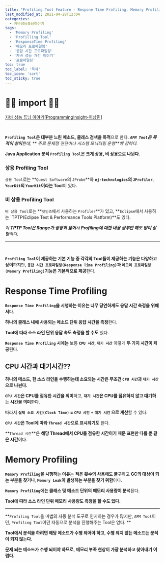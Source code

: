 ```yaml
---
title: "Profiling Tool Feature - Respone Time Profiling, Memory Profiling"
last_modified_at: 2021-04-28T12:04
categories: 
  - 자바성능튜닝이야기
tags: 
  - 'Memory Profiling' 
  - 'Profilling Tool' 
  - 'ResponseTime Profiling' 
  - '메모리 프로파일링' 
  - '응답 시간 프로파일링' 
  - '자바 성능 개선 이야기' 
  - '프로파일링'
toc: true
toc_label: '목차'
toc_icon: 'sort'
toc_sticky: true
---
```

# 🙆‍♂️ import 🙇‍♂️

[자바 성능 튜닝 이야기[ProgrammingInsight-이상민]](http://www.yes24.com/Product/Goods/11261731)

<br>

**`Profiling Tool`은 대부분 느린 메소드, 클래스 검색을 목적**으로 한다.
_**`APM Tool`은 목적이 상이**한데, ** 주로 문제점 진단이나 시스템 모니터링 운영**에 강하다._

**Java Application 분석 `Profiling Tool`은 크게 상용, 비 상용으로 나뉜다.**


### 상용 Profiling Tool

`상용 Tool`로는 **`Quest Software`의 `JProbe`**와 **`ej-technologies`의 `JProfiler`**, **`YourKit`의 `YourKit`이라는 Tool**이 있다.


### 비 상용 Profiling Tool

`비 상용 Tool`로는 **`넷빈즈`에서 사용하는 `Profiler`**가 있고, **`Eclipse`에서 사용하는 `TPTP(Eclipse Test & Performance Tools Platform)**도 있다.

_이 **TPTP Tool은 Range가 굉장히 넓어**서 **Profiling에 대한 내용 공부만 해도 양이 상당**하다._

---

<br>

**`Profiling Tool`이 제공하는 기본 기능 중 각각의 Tool들이 제공하는 기능은 다양하고 상이**하지만, **`응답 시간 프로파일링(Response Time Profiling)`과 `메모리 프로파일링(Memory Profiling)`기능은 기본적으로 제공**한다.

# Response Time Profiling

**`Response Time Profiling`을 시행하는 이유는 너무 당연하게도 응답 시간 측정을 위해서**다.

**하나의 클래스 내에 사용되는 메소드 단위 응답 시간을 측정**한다.

**Tool에 따라 소스 라인 단위 응답 속도 측정을 할 수도** 있다.

**`Response Time Profiling` 시에는** 보통 **`CPU 시간`, `대기 시간`** 이렇게 **두 가지 시간이 제공**된다.

## CPU 시간과 대기시간??

**하나의 메소드, 한 소스 라인을 수행하는데 소요되는 시간은 무조건 `CPU 시간`과 `대기 시간`으로 나뉜다.**

**`CPU 시간`은 CPU를 점유한 시간을 의미**하고, **`대기 시간`은 CPU를 점유하지 않고 대기하는 시간을 의미**한다.

따라서 **`실제 소요 시간(Clock Time)` = `CPU 시간` + `대기 시간` 으로 계산**할 수 있다.

**`CPU 시간`은 Tool에 따라 `Thread 시간`으로 표시되기도** 한다.

**`Thread 시간`**은 **해당 Thread에서 CPU를 점유한 시간이기 때문 표현만 다를 뿐 같은 시간**이다.

# Memory Profiling

**`Memory Profiling`을 시행하는 이유**는 **적은 횟수의 사용에도 불구**하고 **GC의 대상이 되는 부분을 찾거나**, **`Memory Leak`이 발생하는 부분을 찾기 위함**이다.

**`Memory Profiling`에는 클래스 및 메소드 단위의 메모리 사용량이 분석**된다.

**Tool에 따라 소스 라인 단위 메모리 사용량도 측정을 할 수도 있다.**



---

**`Profiling Tool`을 마법의 자동 분석 도구로 인지하는 경우가 많지만, `APM Tool`이던, `Profiling Tool`이던 자동으로 분석을 진행해주는 Tool은 없다.
**

**Tool에서 분석을 하려면 해당 메소드가 수행 되어야 하고, 수행 되지 않는 메소드는 분석이 되지 않는다.**


**문제 되는 메소드가 수행 되어야 하므로**, **메모리 부족 현상이 가장 분석하고 찾아내기 어렵다.**




